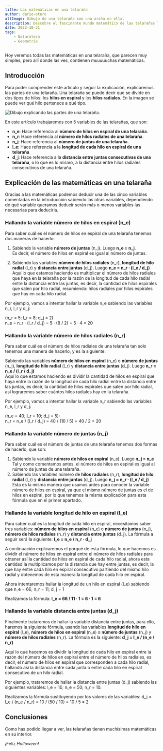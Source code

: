 ```yaml
---
title: Las matemáticas en una telaraña
author: dario-otero
altImage: Dibujo de una telaraña con una araña en ella.
description: Descubre el fascinante mundo matemático de las telarañas leyendo este artículo.
date: 2022-10-31
tags:
    - Naturaleza
    - Geometria
---
```


Hoy veremos todas las matemáticas en una telaraña, que parecen muy simples, pero allí donde las ves, contienen muuuuuchas matemáticas.

## Introducción

Para poder comprender este artículo y seguir la explicación, explicaremos las partes de una telaraña. Una telaraña se puede decir que se divide en dos tipos de hilos: los **hilos en espiral** y los **hilos radiales**. En la imagen se puede ver qué hilo pertenece a qué tipo.

<img src="/images/contenido/las-matematicas-en-una-telarana/partes-de-una-telarana.webp" alt="Dibujo explicando las partes de una telaraña." class="bg-principal-white">

En este artículo trabajaremos con 5 variables de las telarañas, que son:

- **n_e**: Hace referencia al **número de hilos en espiral de una telaraña**.
- **n_r**: Hace referencia al **número de hilos radiales de una telaraña**.
- **n_j**: Hace referencia al **número de juntas de una telaraña**.
- **l_e**: Hace referencia a la **longitud de cada hilo en espiral de una telaraña**.
- **d_j**: Hace referencia a la **distancia entre juntas consecutivas de una telaraña**, o lo que es lo mismo, a la distancia entre hilos radiales consecutivos de una telaraña.

## Explicación de las matemáticas en una telaraña

Gracias a las matemáticas podemos deducir una de las cinco variables comentadas en la introducción sabiendo las otras variables, dependiendo de qué variable queramos deducir serán más o menos variables las necesarias para deducirla.

### Hallando la variable número de hilos en espiral (n_e)

Para saber cuál es el número de hilos en espiral de una telaraña tenemos dos maneras de hacerlo:

1. Sabiendo la variable **número de juntas** (n_j). Luego **n_e = n_j**.  
Es decir, el número de hilos en espiral es igual al número de juntas.

2. Sabiendo las variables **número de hilos radiales** (n_r), **longitud de hilo radial** (l_r) y **distancia entre juntas** (d_j). Luego **n_e = n_r · (l_e / d_j)**  
Aquí lo que estamos haciendo es multiplicar el número de hilos radiales que haya en la telaraña por la razón de la longitud de cada hilo radial entre la distancia entre las juntas, es decir, la cantidad de hilos espirales que salen por hilo radial, resumiendo: hilos radiales por hilos espirales que hay en cada hilo radial.

Por ejemplo, vamos a intentar hallar la variable n_e sabiendo las variables n_r, l_r y d_j:

(n_r = 5; l_r = 8; d_j = 2)  
n_e = n_r · (l_r / d_j) = 5 · (8 / 2) = 5 · 4 = 20

### Hallando la variable número de hilos radiales (n_r)

Para saber cuál es el número de hilos radiales de una telaraña tan solo tenemos una manera de hacerlo, y es la siguiente:

Sabiendo las variables **número de hilos en espiral** (n_e) o **número de juntas** (n_j), **longitud de hilo radial** (l_r) y **distancia entre juntas** (d_j). Luego **n_r = n_e / (l_r / d_j)**  
Aquí lo que estamos haciendo es dividir la cantidad de hilos en espiral que haya entre la razón de la longitud de cada hilo radial entre la distancia entre las juntas, es decir, la cantidad de hilos espirales que salen por hilo radial, así lograremos saber cuántos hilos radiales hay en la telaraña.

Por ejemplo, vamos a intentar hallar la variable n_r sabiendo las variables n_e, l_r y d_j:

(n_e = 40; l_r = 10; d_j = 5):  
n_r = n_e / (l_r / d_j) = 40 / (10 / 5) = 40 / 2 = 20

### Hallando la variable número de juntas (n_j)

Para saber cuál es el número de juntas de una telaraña tenemos dos formas de hacerlo, que son:

1. Sabiendo la variable **número de hilos en espiral** (n_e). Luego **n_j = n_e**  
Tal y como comentamos antes, el número de hilos en espiral es igual al número de juntas de una telaraña.
2. Sabiendo las variables número de **hilos radiales** (n_r), **longitud de hilo radial** (l_r) y **distancia entre juntas** (d_j). Luego **n_j = n_r · (l_e / d_j)**  
Esta es la misma manera que usamos antes para conocer la variable número de hilos en espiral, ya que el mismo número de juntas es el de hilos en espiral, por lo que tenemos la misma explicación para esta fórmula que en el primer apartado.

### Hallando la variable longitud de hilo en espiral (l_e)

Para saber cuál es la longitud de cada hilo en espiral, necesitamos saber tres variables: **número de hilos en espiral** (n_e) o **número de juntas** (n_j), **número de hilos radiales** (n_r) y **distancia entre juntas** (d_j). La fórmula a seguir será la siguiente: **l_e = n_e / n_r · d_j**

A continuación explicaremos el porqué de esta fórmula, lo que hacemos es dividir el número de hilos en espiral entre el número de hilos radiales para obtener así la cantidad de hilos en espiral de cada hilo radial, ahora esta cantidad la multiplicamos por la distancia que hay entre juntas, es decir, la que hay entre cada hilo en espiral consecutivo partiendo del mismo hilo radial y obtenemos de esta manera la longitud de cada hilo en espiral.

Ahora intentaremos hallar la longitud de un hilo en espiral (l_e) sabiendo que n_e = 66; n_r = 11; d_j = 1

Realizamos la fórmula: **l_e = 66 / 11 · 1 = 6 · 1 = 6**

### Hallando la variable distancia entre juntas (d_j)

Finalmente trataremos de hallar la variable distancia entre juntas, para ello, haremos la siguiente fórmula, usando las variables **longitud de hilo en espiral** (l_e), **número de hilos en espiral** (n_e) o **número de juntas** (n_j) y **número de hilos radiales** (n_r). La fórmula es la siguiente: **d_j = l_e / (n_e / n_r)**

Aquí lo que hacemos es dividir la longitud de cada hilo en espiral entre la razón del número de hilos en espiral entre el número de hilos radiales, es decir, el número de hilos en espiral que corresponden a cada hilo radial, hallando así la distancia entre cada junta o entre cada hilo en espiral consecutivo de un hilo radial.

Por ejemplo, trataremos de hallar la distancia entre juntas (d_j) sabiendo las siguientes variables: l_e = 10; n_e = 50; n_r = 10.

Realizamos la fórmula sustituyendo por los valores de las variables: d_j = l_e / (n_e / n_r) = 10 / (50 / 10) = 10 / 5 = 2

## Conclusiones

Como has podido llegar a ver, las telarañas tienen muchísimas matemáticas en su interior.

¡Feliz *Halloween*!